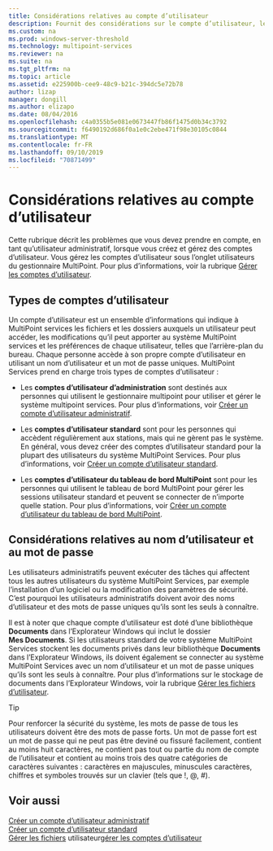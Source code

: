 ```yaml
---
title: Considérations relatives au compte d’utilisateur
description: Fournit des considérations sur le compte d’utilisateur, le nom d’utilisateur et le mot de passe pour MultiPoint services
ms.custom: na
ms.prod: windows-server-threshold
ms.technology: multipoint-services
ms.reviewer: na
ms.suite: na
ms.tgt_pltfrm: na
ms.topic: article
ms.assetid: e225900b-cee9-48c9-b21c-394dc5e72b78
author: lizap
manager: dongill
ms.author: elizapo
ms.date: 08/04/2016
ms.openlocfilehash: c4a0355b5e081e0673447fb86f1475d0b34c3792
ms.sourcegitcommit: f6490192d686f0a1e0c2ebe471f98e30105c0844
ms.translationtype: MT
ms.contentlocale: fr-FR
ms.lasthandoff: 09/10/2019
ms.locfileid: "70871499"
---
```

# <a name="user-account-considerations"></a>Considérations relatives au compte d’utilisateur
Cette rubrique décrit les problèmes que vous devez prendre en compte, en tant qu’utilisateur administratif, lorsque vous créez et gérez des comptes d’utilisateur. Vous gérez les comptes d’utilisateur sous l’onglet utilisateurs du gestionnaire MultiPoint. Pour plus d’informations, voir la rubrique [Gérer les comptes d’utilisateur](Manage-User-Accounts.md).  
  
## <a name="user-account-types"></a>Types de comptes d’utilisateur  
Un compte d’utilisateur est un ensemble d’informations qui indique à MultiPoint services les fichiers et les dossiers auxquels un utilisateur peut accéder, les modifications qu’il peut apporter au système MultiPoint services et les préférences de chaque utilisateur, telles que l’arrière-plan du bureau. Chaque personne accède à son propre compte d’utilisateur en utilisant un nom d’utilisateur et un mot de passe uniques. MultiPoint Services prend en charge trois types de comptes d’utilisateur :  
  
-   Les **comptes d’utilisateur d’administration** sont destinés aux personnes qui utilisent le gestionnaire multipoint pour utiliser et gérer le système multipoint services. Pour plus d’informations, voir [Créer un compte d’utilisateur administratif](Create-an-Administrative-User-Account.md).  
  
-   Les **comptes d’utilisateur standard** sont pour les personnes qui accèdent régulièrement aux stations, mais qui ne gèrent pas le système. En général, vous devez créer des comptes d’utilisateur standard pour la plupart des utilisateurs du système MultiPoint Services. Pour plus d’informations, voir [Créer un compte d’utilisateur standard](Create-a-Standard-User-Account.md).  
  
-   Les **comptes d’utilisateur du tableau de bord MultiPoint** sont pour les personnes qui utilisent le tableau de bord MultiPoint pour gérer les sessions utilisateur standard et peuvent se connecter de n’importe quelle station. Pour plus d’informations, voir [Créer un compte d’utilisateur du tableau de bord MultiPoint](Create-a-MultiPoint-Dashboard-User-Account.md).  
  
## <a name="user-name-and-password-considerations"></a>Considérations relatives au nom d’utilisateur et au mot de passe  
Les utilisateurs administratifs peuvent exécuter des tâches qui affectent tous les autres utilisateurs du système MultiPoint Services, par exemple l’installation d’un logiciel ou la modification des paramètres de sécurité. C’est pourquoi les utilisateurs administratifs doivent avoir des noms d’utilisateur et des mots de passe uniques qu’ils sont les seuls à connaître.  
  
Il est à noter que chaque compte d’utilisateur est doté d’une bibliothèque **Documents** dans l’Explorateur Windows qui inclut le dossier **Mes Documents**. Si les utilisateurs standard de votre système MultiPoint Services stockent les documents privés dans leur bibliothèque **Documents** dans l’Explorateur Windows, ils doivent également se connecter au système MultiPoint Services avec un nom d’utilisateur et un mot de passe uniques qu’ils sont les seuls à connaître. Pour plus d’informations sur le stockage de documents dans l’Explorateur Windows, voir la rubrique [Gérer les fichiers d’utilisateur](Manage-User-Files.md).  
  
> [!TIP]  
> Pour renforcer la sécurité du système, les mots de passe de tous les utilisateurs doivent être des mots de passe forts. Un mot de passe fort est un mot de passe qui ne peut pas être deviné ou fissuré facilement, contient au moins huit caractères, ne contient pas tout ou partie du nom de compte de l’utilisateur et contient au moins trois des quatre catégories de caractères suivantes : caractères en majuscules, minuscules caractères, chiffres et symboles trouvés sur un clavier (tels que !, @, #).  
  
## <a name="see-also"></a>Voir aussi  
[Créer un compte d’utilisateur administratif](Create-an-Administrative-User-Account.md)  
[Créer un compte d’utilisateur standard](Create-a-Standard-User-Account.md)  
[Gérer les fichiers](Manage-User-Files.md)
utilisateur[gérer les comptes d’utilisateur](Manage-User-Accounts.md)